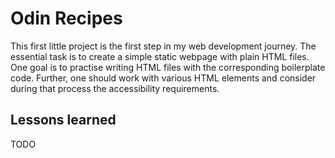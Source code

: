 # Odin Recipes

This first little project is the first step in my web development journey.
The essential task is to create a simple static webpage with plain HTML files.
One goal is to practise writing HTML files with the corresponding boilerplate code.
Further, one should work with various HTML elements and consider during that process the accessibility requirements.

## Lessons learned

TODO
